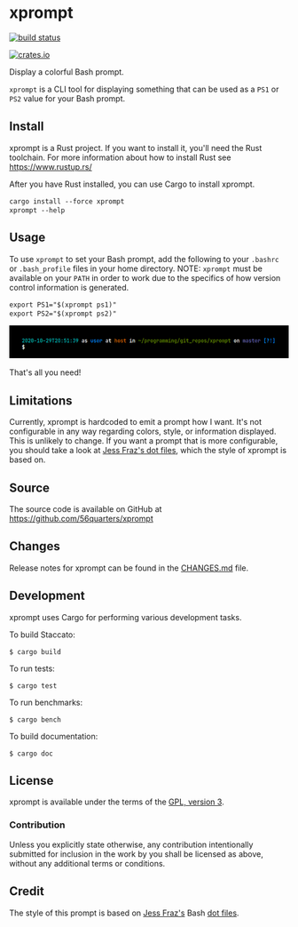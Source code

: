 # xprompt

[![build status](https://circleci.com/gh/56quarters/xprompt.svg?style=shield)](https://circleci.com/gh/56quarters/xprompt)

[![crates.io](https://img.shields.io/crates/v/xprompt.svg)](https://crates.io/crates/xprompt/)

Display a colorful Bash prompt.

`xprompt` is a CLI tool for displaying something that can be used as a `PS1` or
`PS2` value for your Bash prompt.

## Install

xprompt is a Rust project. If you want to install it, you'll need the Rust
toolchain. For more information about how to install Rust see https://www.rustup.rs/

After you have Rust installed, you can use Cargo to install xprompt.

```
cargo install --force xprompt
xprompt --help
```

## Usage

To use `xprompt` to set your Bash prompt, add the following to your `.bashrc` or
`.bash_profile` files in your home directory. NOTE: `xprompt` must be available on
your `PATH` in order to work due to the specifics of how version control information
is generated.

```
export PS1="$(xprompt ps1)"
export PS2="$(xprompt ps2)"
```

![xprompt screenshot](img/screenshot.png)

That's all you need!

## Limitations

Currently, xprompt is hardcoded to emit a prompt how I want. It's not configurable in
any way regarding colors, style, or information displayed. This is unlikely to change.
If you want a prompt that is more configurable, you should take a look at [Jess Fraz's dot
files](https://github.com/jessfraz/dotfiles/blob/663bc68ac49fe04d7a52ec410d3074d038dbe87f/.bash_prompt),
which the style of xprompt is based on.

## Source

The source code is available on GitHub at https://github.com/56quarters/xprompt

## Changes

Release notes for xprompt can be found in the [CHANGES.md](CHANGES.md) file.

## Development

xprompt uses Cargo for performing various development tasks.

To build Staccato:

```
$ cargo build
```

To run tests:

```
$ cargo test
```

To run benchmarks:

```
$ cargo bench
```

To build documentation:

```
$ cargo doc
```

## License

xprompt is available under the terms of the [GPL, version 3](LICENSE).

### Contribution

Unless you explicitly state otherwise, any contribution intentionally submitted
for inclusion in the work by you shall be licensed as above, without any
additional terms or conditions.

## Credit

The style of this prompt is based on [Jess Fraz's](https://github.com/jessfraz/) Bash
[dot files](https://github.com/jessfraz/dotfiles/blob/663bc68ac49fe04d7a52ec410d3074d038dbe87f/.bash_prompt).
